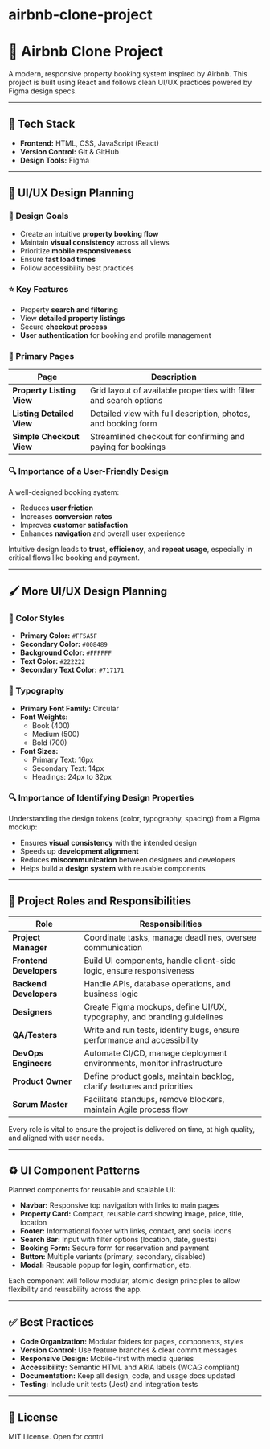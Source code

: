 # airbnb-clone-project

# 🏡 Airbnb Clone Project

A modern, responsive property booking system inspired by Airbnb. This project is built using React and follows clean UI/UX practices powered by Figma design specs.

---

## 🚀 Tech Stack

- **Frontend:** HTML, CSS, JavaScript (React)
- **Version Control:** Git & GitHub
- **Design Tools:** Figma

---

## 🎨 UI/UX Design Planning

### 🎯 Design Goals

- Create an intuitive **property booking flow**
- Maintain **visual consistency** across all views
- Prioritize **mobile responsiveness**
- Ensure **fast load times**
- Follow accessibility best practices

### ⭐ Key Features

- Property **search and filtering**
- View **detailed property listings**
- Secure **checkout process**
- **User authentication** for booking and profile management

### 📄 Primary Pages

| Page                   | Description                                                              |
|------------------------|--------------------------------------------------------------------------|
| **Property Listing View** | Grid layout of available properties with filter and search options     |
| **Listing Detailed View** | Detailed view with full description, photos, and booking form         |
| **Simple Checkout View**  | Streamlined checkout for confirming and paying for bookings           |

### 🔍 Importance of a User-Friendly Design

A well-designed booking system:
- Reduces **user friction**
- Increases **conversion rates**
- Improves **customer satisfaction**
- Enhances **navigation** and overall user experience

Intuitive design leads to **trust**, **efficiency**, and **repeat usage**, especially in critical flows like booking and payment.

---

## 🖌️ More UI/UX Design Planning

### 🎨 Color Styles

- **Primary Color:** `#FF5A5F`
- **Secondary Color:** `#008489`
- **Background Color:** `#FFFFFF`
- **Text Color:** `#222222`
- **Secondary Text Color:** `#717171`

### 📝 Typography

- **Primary Font Family:** Circular
- **Font Weights:**
  - Book (400)
  - Medium (500)
  - Bold (700)
- **Font Sizes:**
  - Primary Text: 16px
  - Secondary Text: 14px
  - Headings: 24px to 32px

### 🔍 Importance of Identifying Design Properties

Understanding the design tokens (color, typography, spacing) from a Figma mockup:
- Ensures **visual consistency** with the intended design
- Speeds up **development alignment**
- Reduces **miscommunication** between designers and developers
- Helps build a **design system** with reusable components

---

## 👥 Project Roles and Responsibilities

| Role               | Responsibilities                                                                 |
|--------------------|----------------------------------------------------------------------------------|
| **Project Manager** | Coordinate tasks, manage deadlines, oversee communication                      |
| **Frontend Developers** | Build UI components, handle client-side logic, ensure responsiveness         |
| **Backend Developers** | Handle APIs, database operations, and business logic                         |
| **Designers**       | Create Figma mockups, define UI/UX, typography, and branding guidelines         |
| **QA/Testers**      | Write and run tests, identify bugs, ensure performance and accessibility        |
| **DevOps Engineers**| Automate CI/CD, manage deployment environments, monitor infrastructure          |
| **Product Owner**   | Define product goals, maintain backlog, clarify features and priorities         |
| **Scrum Master**    | Facilitate standups, remove blockers, maintain Agile process flow               |

Every role is vital to ensure the project is delivered on time, at high quality, and aligned with user needs.

---

## ♻️ UI Component Patterns

Planned components for reusable and scalable UI:

- **Navbar:** Responsive top navigation with links to main pages
- **Property Card:** Compact, reusable card showing image, price, title, location
- **Footer:** Informational footer with links, contact, and social icons
- **Search Bar:** Input with filter options (location, date, guests)
- **Booking Form:** Secure form for reservation and payment
- **Button:** Multiple variants (primary, secondary, disabled)
- **Modal:** Reusable popup for login, confirmation, etc.

Each component will follow modular, atomic design principles to allow flexibility and reusability across the app.

---

## ✅ Best Practices

- **Code Organization:** Modular folders for pages, components, styles
- **Version Control:** Use feature branches & clear commit messages
- **Responsive Design:** Mobile-first with media queries
- **Accessibility:** Semantic HTML and ARIA labels (WCAG compliant)
- **Documentation:** Keep all design, code, and usage docs updated
- **Testing:** Include unit tests (Jest) and integration tests

---

## 📄 License

MIT License. Open for contri